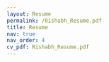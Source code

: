 ```yaml
---
layout: Resume
permalink: /Rishabh_Resume.pdf
title: Resume
nav: true
nav_order: 4
cv_pdf: Rishabh_Resume.pdf
---
```

